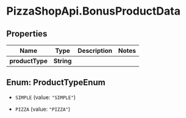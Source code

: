 # PizzaShopApi.BonusProductData

## Properties

Name | Type | Description | Notes
------------ | ------------- | ------------- | -------------
**productType** | **String** |  | 



## Enum: ProductTypeEnum


* `SIMPLE` (value: `"SIMPLE"`)

* `PIZZA` (value: `"PIZZA"`)





